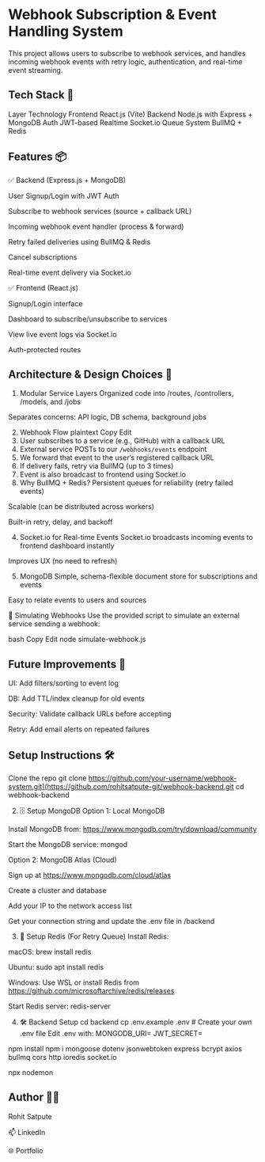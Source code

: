 # Webhook Subscription & Event Handling System

This project allows users to subscribe to webhook services, and handles incoming webhook events with retry logic, authentication, and real-time event streaming.

## Tech Stack 🚀
Layer	Technology
Frontend	React.js (Vite)
Backend	Node.js with Express + MongoDB
Auth	JWT-based
Realtime	Socket.io
Queue System	BullMQ + Redis

## Features 📦
✅ Backend (Express.js + MongoDB)

User Signup/Login with JWT Auth

Subscribe to webhook services (source + callback URL)

Incoming webhook event handler (process & forward)

Retry failed deliveries using BullMQ & Redis

Cancel subscriptions

Real-time event delivery via Socket.io

✅ Frontend (React.js)

Signup/Login interface

Dashboard to subscribe/unsubscribe to services

View live event logs via Socket.io

Auth-protected routes

## Architecture & Design Choices 🧱

1. Modular Service Layers
Organized code into /routes, /controllers, /models, and /jobs

Separates concerns: API logic, DB schema, background jobs

2. Webhook Flow
plaintext
Copy
Edit
1. User subscribes to a service (e.g., GitHub) with a callback URL
2. External service POSTs to our `/webhooks/events` endpoint
3. We forward that event to the user’s registered callback URL
4. If delivery fails, retry via BullMQ (up to 3 times)
5. Event is also broadcast to frontend using Socket.io
3. Why BullMQ + Redis?
Persistent queues for reliability (retry failed events)

Scalable (can be distributed across workers)

Built-in retry, delay, and backoff

4. Socket.io for Real-time Events
Socket.io broadcasts incoming events to frontend dashboard instantly

Improves UX (no need to refresh)

5. MongoDB
Simple, schema-flexible document store for subscriptions and events

Easy to relate events to users and sources

🧪 Simulating Webhooks
Use the provided script to simulate an external service sending a webhook:

bash
Copy
Edit
node simulate-webhook.js
## Future Improvements 🧼

UI: Add filters/sorting to event log

DB: Add TTL/index cleanup for old events

Security: Validate callback URLs before accepting

Retry: Add email alerts on repeated failures

## Setup Instructions 🛠

Clone the repo
  git clone https://github.com/your-username/webhook-system.git](https://github.com/rohitsatpute-git/webhook-backend.git
  cd webhook-backend

2. 🗄️ Setup MongoDB
Option 1: Local MongoDB

Install MongoDB from: https://www.mongodb.com/try/download/community

Start the MongoDB service:
mongod

Option 2: MongoDB Atlas (Cloud)

Sign up at https://www.mongodb.com/cloud/atlas

Create a cluster and database

Add your IP to the network access list

Get your connection string and update the .env file in /backend

3. 🔁 Setup Redis (For Retry Queue)
Install Redis:

macOS: brew install redis

Ubuntu: sudo apt install redis

Windows: Use WSL or install Redis from https://github.com/microsoftarchive/redis/releases

Start Redis server:
redis-server

4. 🛠 Backend Setup
cd backend
cp .env.example .env   # Create your own .env file
 Edit .env with:
MONGODB_URI=
 JWT_SECRET=

npm install
npm i mongoose dotenv jsonwebtoken express bcrypt axios bullmq cors http ioredis socket.io

npx nodemon


## Author 👨‍💻

Rohit Satpute

📫 LinkedIn

🌐 Portfolio

